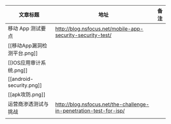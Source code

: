 
| 文章标题                    | 地址                                                               | 备注 |
| --------------------------- | ------------------------------------------------------------------ | ---- |
| 移动 App 测试要点           | http://blog.nsfocus.net/mobile-app-security-security-test/         |      |
| [[移动App漏洞检测平台.png]] |                                                                    |      |
| [[IOS应用审计系统.png]]     |                                                                    |      |
| [[android-security.png]]    |                                                                    |      |
| [[apk攻防.png]]             |                                                                    |      |
| 运营商渗透测试与挑战        | http://blog.nsfocus.net/the-challenge-in-penetration-test-for-isp/ |      |
|                             |                                                                    |      |
